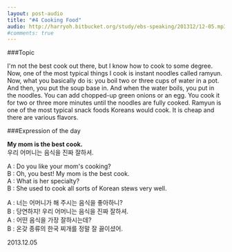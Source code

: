 ```yaml
---
layout: post-audio
title: "#4 Cooking Food"
audio: http://harryoh.bitbucket.org/study/ebs-speaking/201312/12-05.mp3
#comments: true
---
```


###Topic

I'm not the best cook out there, but I know how to cook to some degree. Now, one of the most typical things I cook is instant noodles called ramyun. Now, what you basically do is: you boil two or three cups of water in a pot. And then, you put the soup base in. And when the water boils, you put in the noodles. You can add chopped-up green onions or an egg. You cook it for two or three more minutes until the noodles are fully cooked. Ramyun is one of the most typical snack foods Koreans would cook. It is cheap and there are various flavors.

###Expression‍ of the day

**My mom is the best cook.**  
  우리 어머니는 음식을 진짜 잘하셔.

A : Do you like your mom's cooking?  
B : Oh, you best! My mom is the best cook.  
A : What is her specialty?  
B : She used to cook all sorts of Korean stews very well.  

A : 너는 어머니가 해 주시는 음식을 좋아하니?  
B : 당연하지! 우리 어머니는 음식을 진짜 잘하셔.  
A : 어떤 음식을 가장 잘하시는데?  
B : 온갖 종류의 한국 찌개를 정말 잘 끓이셨어.  

2013.12.05